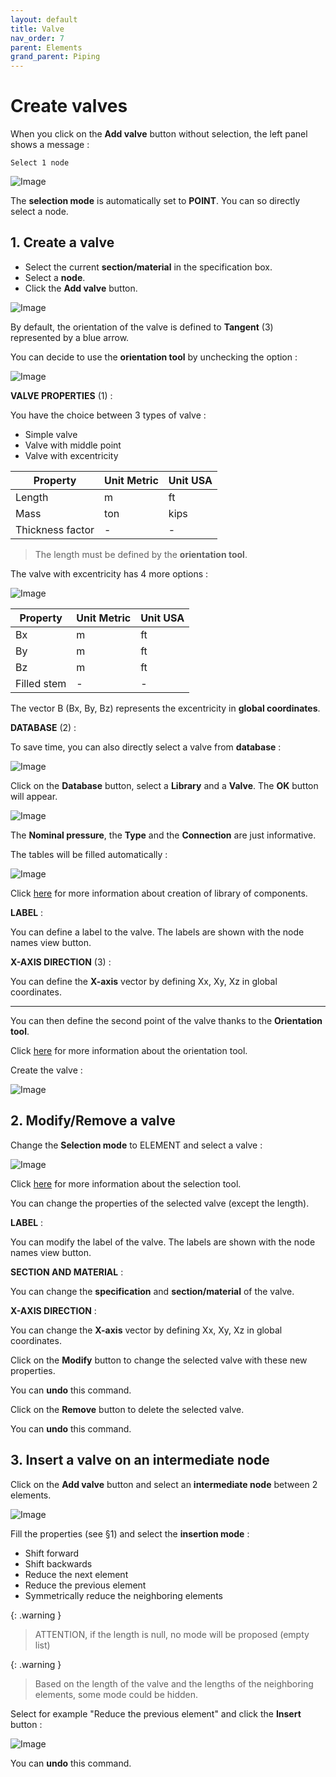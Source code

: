 ```yaml
---
layout: default
title: Valve
nav_order: 7
parent: Elements
grand_parent: Piping
---
```


# Create valves

When you click on the **Add valve** button without selection, the left panel shows a message :

    Select 1 node

![Image](../../Images/Valve1.jpg)

The **selection mode** is automatically set to **POINT**. You can so directly select a node.

## 1. Create a valve

- Select the current **section/material** in the specification box.
- Select a **node**.
- Click the **Add valve** button.

![Image](../../Images/Valve2.jpg)

By default, the orientation of the valve is defined to **Tangent** (3) represented by a blue arrow.

You can decide to use the **orientation tool** by unchecking the option :

![Image](../../Images/Valve3.jpg)

**VALVE PROPERTIES** (1) :

You have the choice between 3 types of valve :

- Simple valve
- Valve with middle point
- Valve with excentricity

| Property | Unit Metric | Unit USA |
| -------- | ---- | ---- |
| Length | m | ft |
| Mass | ton | kips |
| Thickness factor | - | - |

>The length must be defined by the **orientation tool**.

The valve with excentricity has 4 more options :

![Image](../../Images/Valve4.jpg)

| Property | Unit Metric | Unit USA |
| -------- | ---- | ---- |
| Bx | m | ft |
| By | m | ft |
| Bz | m | ft |
| Filled stem | - | - |

The vector B (Bx, By, Bz) represents the excentricity in **global coordinates**.

**DATABASE** (2) :

To save time, you can also directly select a valve from **database** :

![Image](../../Images/Valve5.jpg)

Click on the **Database** button, select a **Library** and a **Valve**. The **OK** button will appear.

![Image](../../Images/Valve6.jpg)

The **Nominal pressure**, the **Type** and the **Connection** are just informative.

The tables will be filled automatically :

![Image](../../Images/Valve7.jpg)

Click [here](https://documentation.metapiping.com/Settings/Databases/Components.html) for more information about creation of library of components.

**LABEL** :

You can define a label to the valve. The labels are shown with the node names view button.

**X-AXIS DIRECTION** (3) :

You can define the **X-axis** vector by defining Xx, Xy, Xz in global coordinates.

---

You can then define the second point of the valve thanks to the **Orientation tool**.

Click [here](https://documentation.metapiping.com/Design/Elements/Orientation.html) for more information about the orientation tool.

Create the valve :

![Image](../../Images/Valve8.jpg)

## 2. Modify/Remove a valve

Change the **Selection mode** to ELEMENT and select a valve :

![Image](../../Images/Valve9.jpg)

Click [here](https://documentation.metapiping.com/Design/Selection.html) for more information about the selection tool.

You can change the properties of the selected valve (except the length).

**LABEL** :

You can modify the label of the valve. The labels are shown with the node names view button.

**SECTION AND MATERIAL** :

You can change the **specification** and **section/material** of the valve.

**X-AXIS DIRECTION** :

You can change the **X-axis** vector by defining Xx, Xy, Xz in global coordinates.

Click on the **Modify** button to change the selected valve with these new properties.

You can **undo** this command.

Click on the **Remove** button to delete the selected valve.

You can **undo** this command.

## 3. Insert a valve on an intermediate node

Click on the **Add valve** button and select an **intermediate node** between 2 elements.

![Image](../../Images/Valve10.jpg)

Fill the properties (see §1) and select the **insertion mode** :

- Shift forward
- Shift backwards
- Reduce the next element
- Reduce the previous element
- Symmetrically reduce the neighboring elements

{: .warning }
>ATTENTION, if the length is null, no mode will be proposed (empty list)

{: .warning }
>Based on the length of the valve and the lengths of the neighboring elements, some mode could be hidden.

Select for example "Reduce the previous element" and click the **Insert** button :

![Image](../../Images/Valve11.jpg)

You can **undo** this command.